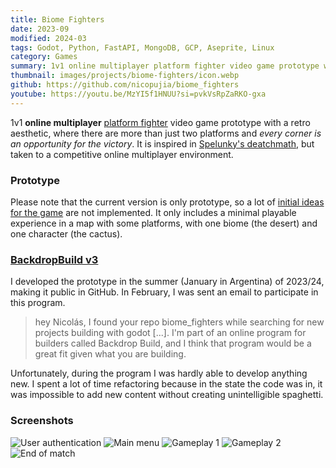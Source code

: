 ```yaml
---
title: Biome Fighters
date: 2023-09
modified: 2024-03
tags: Godot, Python, FastAPI, MongoDB, GCP, Aseprite, Linux
category: Games
summary: 1v1 online multiplayer platform fighter video game prototype with a retro aesthetic, inspired by Spelunky's deathmatch.
thumbnail: images/projects/biome-fighters/icon.webp
github: https://github.com/nicopujia/biome_fighters
youtube: https://youtu.be/MzYI5f1HNUU?si=pvkVsRpZaRKO-gxa
---
```


1v1 **online multiplayer** [platform fighter](https://en.wikipedia.org/wiki/Platform_fighter) video game prototype with a retro aesthetic, where there are more than just two platforms and _every corner is an opportunity for the victory_. It is inspired in [Spelunky's deatchmath](<https://spelunky.fandom.com/wiki/Deathmatch_(HD)>), but taken to a competitive online multiplayer environment.

### Prototype

Please note that the current version is only prototype, so a lot of [initial ideas for the game](https://github.com/nicopujia/biome_fighters/labels/Enhancement) are not implemented. It only includes a minimal playable experience in a map with some platforms, with one biome (the desert) and one character (the cactus).

### [BackdropBuild v3](https://backdropbuild.com/builds/v3/biome-fighters)

I developed the prototype in the summer (January in Argentina) of 2023/24, making it public in GitHub. In February, I was sent an email to participate in this program.

> hey Nicolás, I found your repo biome_fighters while searching for new projects building with godot [...]. I'm part of an online program for builders called Backdrop Build, and I think that program would be a great fit given what you are building.

Unfortunately, during the program I was hardly able to develop anything new. I spent a lot of time refactoring because in the state the code was in, it was impossible to add new content without creating unintelligible spaghetti.

### Screenshots

![User authentication]({static}/images/projects/biome-fighters/user-authentication.jpg)
![Main menu]({static}/images/projects/biome-fighters/main-menu.jpg)
![Gameplay 1]({static}/images/projects/biome-fighters/gameplay-1.jpg)
![Gameplay 2]({static}/images/projects/biome-fighters/gameplay-2.jpg)
![End of match]({static}/images/projects/biome-fighters/end-of-match.jpg)
